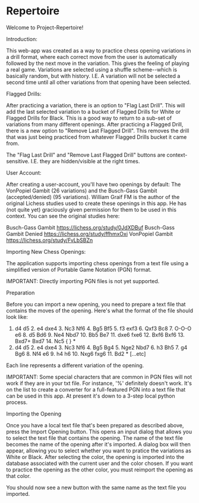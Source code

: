 # Repertoire
Welcome to Project-Repertoire! 

Introduction: 

This web-app was created as a way to practice chess opening variations in a drill format, where each correct move from the user is automatically followed by the next move in the variation. This gives the feeling of playing a real game. Variations are selected using a shuffle scheme--which is basically random, but with history. I.E. A variation will not be selected a second time until all other variations from that opening have been selected. 

Flagged Drills: 

After practicing a variation, there is an option to "Flag Last Drill". This will add the last selected variation to a bucket of Flagged Drills for White or Flagged Drills for Black. This is a good way to return to a sub-set of variations from many different openings. After practicing a Flagged Drill, there is a new option to "Remove Last Flagged Drill". This removes the drill that was just being practiced from whatever Flagged Drills bucket it came from. 

The "Flag Last Drill" and "Remove Last Flagged Drill" buttons are context-sensitive. I.E. they are hidden/visible at the right times. 

User Account: 

After creating a user-account, you'll have two openings by default: The VonPopiel Gambit (26 variations) and the Busch-Gass Gambit (accepted/denied) (95 variations). William Graif FM is the author of the original Lichess studies used to create these openings in this app. He has (not quite yet) graciously given permission for them to be used in this context. You can see the original studies here: 

Busch-Gass Gambit https://lichess.org/study/0JdXDBuf
Busch-Gass Gambit Denied https://lichess.org/study/ffhmxOxi
VonPopiel Gambit https://lichess.org/study/FvLbSBZn

Importing New Chess Openings:

The application supports importing chess openings from a text file using a simplified version of Portable Game Notation (PGN) format. 

IMPORTANT: Directly importing PGN files is not yet supported. 

Preparation

Before you can import a new opening, you need to prepare a text file that contains the moves of the opening. Here's what the format of the file should look like:

1. d4  d5 2. e4 dxe4 3. Nc3 Nf6 4. Bg5 Bf5 5. f3 exf3 6. Qxf3 Bc8 7. O-O-O e6 8. d5 Bd6 9. Ne4 Nbd7 10. Bb5 Be7 11. dxe6 fxe6 12. Bxf6 Bxf6 13. Bxd7+ Bxd7 14. Nc5 {  } *
1. d4 d5 2. e4 dxe4 3. Nc3 Nf6 4. Bg5 Bg4 5. Nge2 Nbd7 6. h3 Bh5 7. g4 Bg6 8. Nf4 e6 9. h4 h6 10. Nxg6 fxg6 11. Bd2 *
[...etc]

Each line represents a different variation of the opening.

IMPORTANT: Some special characters that are common in PGN files will not work if they are in your txt file. For instance, '%' definitely doesn't work. It's on the list to create a converter for a full-featured PGN into a text file that can be used in this app. At present it's down to a 3-step local python process. 

Importing the Opening

Once you have a local text file that's been prepared as described above, press the Import Opening button. This opens an input dialog that allows you to select the text file that contains the opening. The name of the text file becomes the name of the opening after it's imported. A dialog box will then appear, allowing you to select whether you want to pratice the variations as White or Black. After selecting the color, the opening is imported into the database associated with the current user and the color chosen. If you want to practice the opening as the other color, you must reimport the opening as that color. 

You should now see a new button with the same name as the text file you imported. 